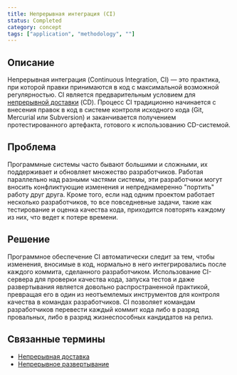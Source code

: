 ```yaml
---
title: Непрерывная интеграция (CI)
status: Completed 
category: concept
tags: ["application", "methodology", ""]
---
```


## Описание 

Непрерывная интеграция (Continuous Integration, CI) — это практика, при которой правки принимаются в код с максимальной возможной регулярностью.
CI является предварительным условием для [непрерывной доставки](/continuous-delivery/) (CD).
Процесс CI традиционно начинается с внесения правок в код в системе контроля исходного кода (Git, Mercurial или Subversion) 
и заканчивается получением протестированного артефакта, готового к использованию CD-системой.

## Проблема

Программные системы часто бывают большими и сложными, их поддерживает и обновляет множество разработчиков.
Работая параллельно над разными частями системы, 
эти разработчики могут вносить конфликтующие изменения и непреднамеренно "портить" работу друг друга.
Кроме того, если над одним проектом работает несколько разработчиков, то все повседневные задачи, 
такие как тестирование и оценка качества кода, приходится повторять каждому из них, что ведет к потере времени.

## Решение

Программное обеспечение CI автоматически следит за тем, чтобы изменения, вносимые в код, 
нормально в него интегрировались после каждого коммита, сделанного разработчиком.
Использование CI-сервера для проверки качества кода, запуска тестов и даже развертывания является довольно распространенной практикой, 
превращая его в один из неотъемлемых инструментов для контроля качества в командах разработчиков.
CI позволяет командам разработчиков перевести каждый коммит кода либо в разряд провальных, либо в разряд жизнеспособных кандидатов на релиз.

## Связанные термины

* [Непрерывная доставка](/continuous-delivery/)
* [Непрерывное развертывание](/continuous-deployment/)
